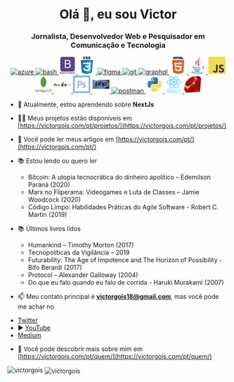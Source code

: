 <h1 align="center">Olá 👋, eu sou Victor</h1>
<h3 align="center">Jornalista, Desenvolvedor Web e Pesquisador em Comunicação e Tecnologia</h3>
<div></div>
<p align="center"> <a href="https://azure.microsoft.com/en-in/" target="_blank"> <img src="https://www.vectorlogo.zone/logos/microsoft_azure/microsoft_azure-icon.svg" alt="azure" width="40" height="40"/> </a> <a href="https://www.gnu.org/software/bash/" target="_blank"> <img src="https://www.vectorlogo.zone/logos/gnu_bash/gnu_bash-icon.svg" alt="bash" width="40" height="40"/> </a> <a href="https://getbootstrap.com" target="_blank"> <img src="https://raw.githubusercontent.com/devicons/devicon/master/icons/bootstrap/bootstrap-plain-wordmark.svg" alt="bootstrap" width="40" height="40"/> </a> <a href="https://www.w3schools.com/css/" target="_blank"> <img src="https://raw.githubusercontent.com/devicons/devicon/master/icons/css3/css3-original-wordmark.svg" alt="css3" width="40" height="40"/> </a> <a href="https://www.figma.com/" target="_blank"> <img src="https://www.vectorlogo.zone/logos/figma/figma-icon.svg" alt="figma" width="40" height="40"/> </a> <a href="https://git-scm.com/" target="_blank"> <img src="https://www.vectorlogo.zone/logos/git-scm/git-scm-icon.svg" alt="git" width="40" height="40"/> </a> <a href="https://graphql.org" target="_blank"> <img src="https://www.vectorlogo.zone/logos/graphql/graphql-icon.svg" alt="graphql" width="40" height="40"/> </a> <a href="https://www.w3.org/html/" target="_blank"> <img src="https://raw.githubusercontent.com/devicons/devicon/master/icons/html5/html5-original-wordmark.svg" alt="html5" width="40" height="40"/> </a> <a href="https://www.java.com" target="_blank"> <img src="https://raw.githubusercontent.com/devicons/devicon/master/icons/java/java-original.svg" alt="java" width="40" height="40"/> </a> <a href="https://developer.mozilla.org/en-US/docs/Web/JavaScript" target="_blank"> <img src="https://raw.githubusercontent.com/devicons/devicon/master/icons/javascript/javascript-original.svg" alt="javascript" width="40" height="40"/> </a> <a href="https://www.mongodb.com/" target="_blank"> <img src="https://raw.githubusercontent.com/devicons/devicon/master/icons/mongodb/mongodb-original-wordmark.svg" alt="mongodb" width="40" height="40"/> </a> <a href="https://nodejs.org" target="_blank"> <img src="https://raw.githubusercontent.com/devicons/devicon/master/icons/nodejs/nodejs-original-wordmark.svg" alt="nodejs" width="40" height="40"/> </a> <a href="https://www.photoshop.com/en" target="_blank"> <img src="https://raw.githubusercontent.com/devicons/devicon/master/icons/photoshop/photoshop-line.svg" alt="photoshop" width="40" height="40"/> </a> <a href="https://www.php.net" target="_blank"> <img src="https://raw.githubusercontent.com/devicons/devicon/master/icons/php/php-original.svg" alt="php" width="40" height="40"/> </a> <a href="https://postman.com" target="_blank"> <img src="https://www.vectorlogo.zone/logos/getpostman/getpostman-icon.svg" alt="postman" width="40" height="40"/> </a> <a href="https://www.python.org" target="_blank"> <img src="https://raw.githubusercontent.com/devicons/devicon/master/icons/python/python-original.svg" alt="python" width="40" height="40"/> </a> <a href="https://reactjs.org/" target="_blank"> <img src="https://raw.githubusercontent.com/devicons/devicon/master/icons/react/react-original-wordmark.svg" alt="react" width="40" height="40"/> </a> <a href="https://www.ruby-lang.org/en/" target="_blank"> <img src="https://raw.githubusercontent.com/devicons/devicon/master/icons/ruby/ruby-original.svg" alt="ruby" width="40" height="40"/> </a>

- 🌱 Atualmente, estou aprendendo sobre **NextJs**

- 👨‍💻 Meus projetos estão disponíveis em [https://victorgois.com/pt/projetos/](https://victorgois.com/pt/projetos/)

- 📝 Você pode ler meus artigos em [https://victorgois.com/pt/](https://victorgois.com/pt/)

- 📚 Estou lendo ou quero ler
  * Bitcoin: A utopia tecnocrática do dinheiro apolítico – Edemilson Paraná (2020)
  * Marx no Fliperama: Videogames e Luta de Classes – Jamie Woodcock (2020)
  * Código Limpo: Habilidades Práticas do Agile Software - Robert C. Martin (2019)


- 📚 Últimos livros lidos
  * Humankind – Timothy Morton (2017)
  * Tecnopolíticas da Vigilância – 2019
  * Futurability: The Age of Impotence and The Horizon of Possibility - Bifo Berardi (2017)
  * Protocol – Alexander Galloway (2004)
  * Do que eu falo quando eu falo de corrida - Haruki Murakami (2007)


- 📫 Meu contato principal é **victorgois18@gmail.com**, mas você pode me achar no
 * [Twitter](https://twitter.com/victorgoisp)
 * ▶️ [YouTube](https://www.youtube.com/channel/UCklJJvb043h5KB7kZ2-tO3Q)
 * [Medium](https://medium.com/dgtl-mente)

- 📄 Você pode descobrir mais sobre mim em [https://victorgois.com/pt/quem/](https://victorgois.com/pt/quem/)



<p><img align="left" src="https://github-readme-stats.vercel.app/api/top-langs?username=victorgois&show_icons=true&locale=en&layout=compact" alt="victorgois" /></p>

<p>&nbsp;<img align="center" src="https://github-readme-stats.vercel.app/api?username=victorgois&show_icons=true&locale=en" alt="victorgois" /></p>

